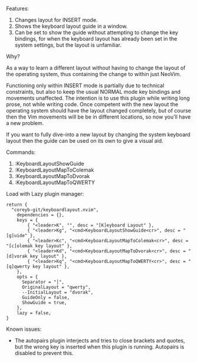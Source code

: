 Features:

1.  Changes layout for INSERT mode.
1.  Shows the keyboard layout guide in a window.
1.  Can be set to show the guide without attempting to change the key bindings, for when the keyboard layout has already been set in the system settings, but the layout is unfamiliar.

Why?

As a way to learn a different layout without having to change the layout of the operating system, thus containing the change to within just NeoVim.

Functioning only within INSERT mode is partially due to technical constraints, but also to keep the usual NORMAL mode key bindings and movements unaffected.  The intention is to use this plugin while writing long prose, not while writing code.  Once competent with the new layout the operating system should have the layout changed completely, but of course then the Vim movements will be be in different locations, so now you'll have a new problem.

If you want to fully dive-into a new layout by changing the system keyboard layout then the guide can be used on its own to give a visual aid.

Commands:

1.  :KeyboardLayoutShowGuide
1.  :KeyboardLayoutMapToColemak
1.  :KeyboardLayoutMapToDvorak
1.  :KeyboardLayoutMapToQWERTY

Load with Lazy plugin manager:

```
return {
  "coreyb-git/keyboardlayout.nvim",
	dependencies = {},
	keys = {
		{ "<leader>K", "", desc = "[K]eyboard Layout" },
		{ "<leader>Kg", "<cmd>KeyboardLayoutShowGuide<cr>", desc = "[g]uide" },
		{ "<leader>Kc", "<cmd>KeyboardLayoutMapToColemak<cr>", desc = "[c]olemak key layout" },
		{ "<leader>Kd", "<cmd>KeyboardLayoutMapToDvorak<cr>", desc = "[d]vorak key layout" },
		{ "<leader>Kq", "<cmd>KeyboardLayoutMapToQWERTY<cr>", desc = "[q]qwerty key layout" },
	},
	opts = {
	  Separator = "│",
	  OriginalLayout = "qwerty",
	  --InitialLayout = "dvorak",
	  GuideOnly = false,
	  ShowGuide = true,
	},
	lazy = false,
}
```

Known issues:

-  The autopairs plugin interjects and tries to close brackets and quotes, but the wrong key is inserted when this plugin is running.  Autopairs is disabled to prevent this.
